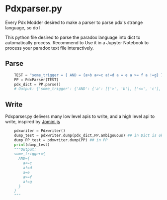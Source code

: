 # Pdxparser.py
Every Pdx Modder desired to make a parser to parse pdx's strange language, so do I.

This python file desired to parse the paradox language into dict to automatically process.
Recommend to Use it in a Jupyter Notebook to process your paradox text file interactively.

## Parse
```Python
    TEST = "some_trigger = { AND = {a>b a<=c a!=d a = e a >= f a !=g} } "
    PP = PdxParser(TEST)
    pdx_dict = PP.parse() 
    # Output: {'some_trigger': {'AND': {'a': [['>', 'b'], ['<=', 'c'], ['!=', 'd'], 'e', ['>=', 'f'], ['!=', 'g']]}}}
```

## Write
Pdxparser.py delivers many low level apis to write, and a high level api to write, inspired by [Jomini.js](https://github.com/nickbabcock/jomini)
```Python
    pdxwriter = Pdxwriter()
    dump_test = pdxwriter.dump(pdx_dict,PP.ambigouous) ## in Dict is ok
    dump_PP_test = pdxwriter.dump(PP) ## in PP
    print(dump_test)
    """Output:
    some_trigger={
      AND={
        a<=c
        a!=d
        a=e
        a>=f
        a!=g
      }
    }
    """
```
